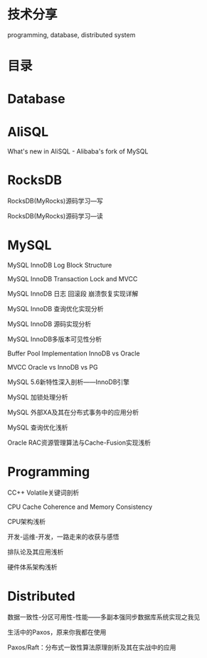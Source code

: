 # 技术分享
programming, database, distributed system

# 目录
# Database
# AliSQL
What's new in AliSQL - Alibaba's fork of MySQL
# RocksDB
RocksDB(MyRocks)源码学习—写

RocksDB(MyRocks)源码学习—读
# MySQL
MySQL InnoDB Log Block Structure

MySQL InnoDB Transaction Lock and MVCC

MySQL InnoDB 日志 回滚段 崩溃恢复实现详解

MySQL InnoDB 查询优化实现分析

MySQL InnoDB 源码实现分析

MySQL InnoDB多版本可见性分析

Buffer Pool Implementation InnoDB vs Oracle

MVCC Oracle vs InnoDB vs PG

MySQL 5.6新特性深入剖析——InnoDB引擎

MySQL 加锁处理分析

MySQL 外部XA及其在分布式事务中的应用分析

MySQL 查询优化浅析

Oracle RAC资源管理算法与Cache-Fusion实现浅析

# Programming
CC++ Volatile关键词剖析

CPU Cache Coherence and Memory Consistency

CPU架构浅析

开发-运维-开发，一路走来的收获与感悟

排队论及其应用浅析

硬件体系架构浅析

# Distributed
数据一致性-分区可用性-性能——多副本强同步数据库系统实现之我见

生活中的Paxos，原来你我都在使用

Paxos/Raft：分布式一致性算法原理剖析及其在实战中的应用
